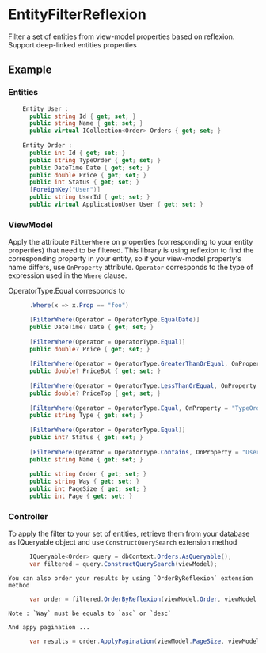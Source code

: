 EntityFilterReflexion
=

Filter a set of entities from view-model properties based on reflexion.
Support deep-linked entities properties

## Example
### Entities
```csharp
    Entity User :
      public string Id { get; set; }
      public string Name { get; set; }
      public virtual ICollection<Order> Orders { get; set; }
    
    Entity Order :
      public int Id { get; set; }
      public string TypeOrder { get; set; }
      public DateTime Date { get; set; }
      public double Price { get; set; }
      public int Status { get; set; }
      [ForeignKey("User")]
      public string UserId { get; set; }
      public virtual ApplicationUser User { get; set; }
```
    
### ViewModel

Apply the attribute `FilterWhere` on properties (corresponding to your entity properties) that need to be filtered.
This library is using reflexion to find the corresponding property in your entity, so if your view-model property's name differs, use `OnProperty` attribute. `Operator` corresponds to the type of expression used in the `Where` clause.
    
OperatorType.Equal corresponds to 
```csharp
      .Where(x => x.Prop == "foo")
```
    
```csharp
      [FilterWhere(Operator = OperatorType.EqualDate)]
      public DateTime? Date { get; set; }
      
      [FilterWhere(Operator = OperatorType.Equal)]
      public double? Price { get; set; }
  
      [FilterWhere(Operator = OperatorType.GreaterThanOrEqual, OnProperty = "Price")]
      public double? PriceBot { get; set; }
  
      [FilterWhere(Operator = OperatorType.LessThanOrEqual, OnProperty = "Price")]
      public double? PriceTop { get; set; }
  
      [FilterWhere(Operator = OperatorType.Equal, OnProperty = "TypeOrder")]
      public string Type { get; set; }
  
      [FilterWhere(Operator = OperatorType.Equal)]
      public int? Status { get; set; }
  
      [FilterWhere(Operator = OperatorType.Contains, OnProperty = "User.Name")]
      public string Name { get; set; }
  
      public string Order { get; set; }
      public string Way { get; set; }
      public int PageSize { get; set; }
      public int Page { get; set; }
```
    
### Controller
    
To apply the filter to your set of entities, retrieve them from your database as IQueryable object and use `ConstructQuerySearch` extension method
    
```csharp
      IQueryable<Order> query = dbContext.Orders.AsQueryable();
      var filtered = query.ConstructQuerySearch(viewModel);
```
    You can also order your results by using `OrderByReflexion` extension method
```csharp
      var order = filtered.OrderByReflexion(viewModel.Order, viewModel.Way);
```
    Note : `Way` must be equals to `asc` or `desc`
    
    And appy pagination ...
```csharp
      var results = order.ApplyPagination(viewModel.PageSize, viewModel.Page);
```

    

